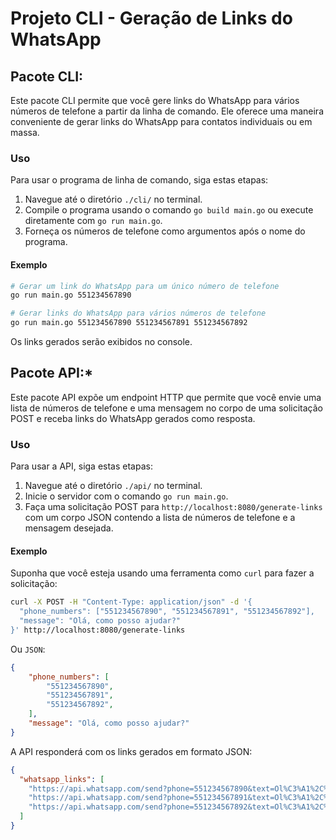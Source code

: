 # Projeto CLI - Geração de Links do WhatsApp

## Pacote CLI:
Este pacote CLI permite que você gere links do WhatsApp para vários números de telefone a partir da linha de comando. Ele oferece uma maneira conveniente de gerar links do WhatsApp para contatos individuais ou em massa.

### Uso

Para usar o programa de linha de comando, siga estas etapas:

1. Navegue até o diretório `./cli/` no terminal.
2. Compile o programa usando o comando `go build main.go` ou execute diretamente com `go run main.go`.
3. Forneça os números de telefone como argumentos após o nome do programa.

#### Exemplo

```bash
# Gerar um link do WhatsApp para um único número de telefone
go run main.go 551234567890

# Gerar links do WhatsApp para vários números de telefone
go run main.go 551234567890 551234567891 551234567892
```

Os links gerados serão exibidos no console.

## Pacote API:*

Este pacote API expõe um endpoint HTTP que permite que você envie uma lista de números de telefone e uma mensagem no corpo de uma solicitação POST e receba links do WhatsApp gerados como resposta.

### Uso

Para usar a API, siga estas etapas:

1. Navegue até o diretório `./api/` no terminal.
2. Inicie o servidor com o comando `go run main.go`.
3. Faça uma solicitação POST para `http://localhost:8080/generate-links` com um corpo JSON contendo a lista de números de telefone e a mensagem desejada.

#### Exemplo

Suponha que você esteja usando uma ferramenta como `curl` para fazer a solicitação:

```bash
curl -X POST -H "Content-Type: application/json" -d '{
  "phone_numbers": ["551234567890", "551234567891", "551234567892"],
  "message": "Olá, como posso ajudar?"
}' http://localhost:8080/generate-links
```

Ou `JSON`:
```json
{
    "phone_numbers": [
        "551234567890",
        "551234567891",
        "551234567892",
    ],
    "message": "Olá, como posso ajudar?"
}
```

A API responderá com os links gerados em formato JSON:

```json
{
  "whatsapp_links": [
    "https://api.whatsapp.com/send?phone=551234567890&text=Ol%C3%A1%2C%20como%20posso%20ajudar%3F",
    "https://api.whatsapp.com/send?phone=551234567891&text=Ol%C3%A1%2C%20como%20posso%20ajudar%3F",
    "https://api.whatsapp.com/send?phone=551234567892&text=Ol%C3%A1%2C%20como%20posso%20ajudar%3F"
  ]
}
```